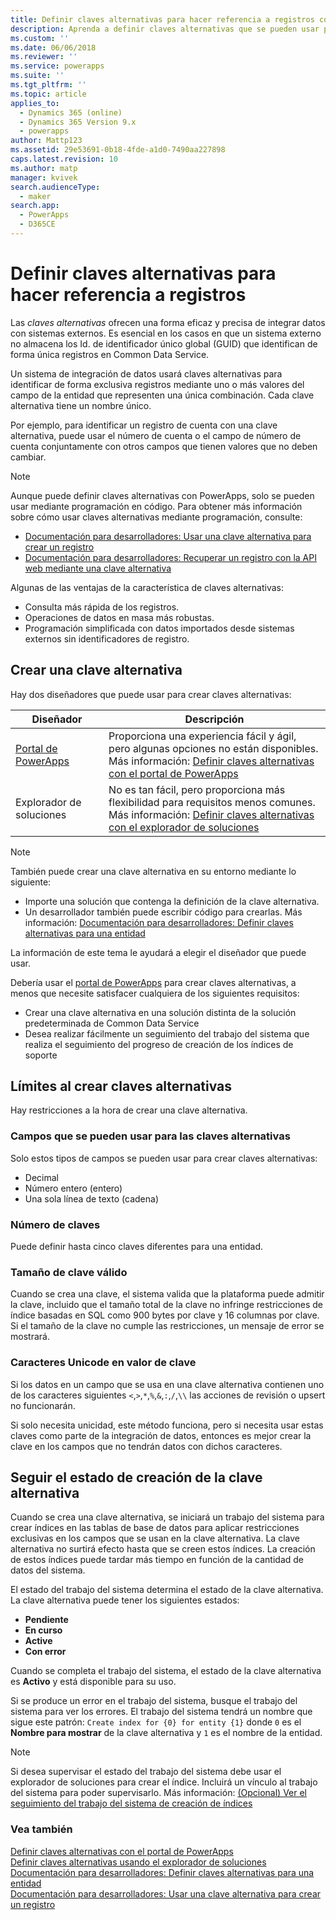 ```yaml
---
title: Definir claves alternativas para hacer referencia a registros con Common Data Service | MicrosoftDocs
description: Aprenda a definir claves alternativas que se pueden usar para hacer referencia a los registros de Common Data Service
ms.custom: ''
ms.date: 06/06/2018
ms.reviewer: ''
ms.service: powerapps
ms.suite: ''
ms.tgt_pltfrm: ''
ms.topic: article
applies_to:
  - Dynamics 365 (online)
  - Dynamics 365 Version 9.x
  - powerapps
author: Mattp123
ms.assetid: 29e53691-0b18-4fde-a1d0-7490aa227898
caps.latest.revision: 10
ms.author: matp
manager: kvivek
search.audienceType:
  - maker
search.app:
  - PowerApps
  - D365CE
---
```

# <a name="define-alternate-keys-to-reference-records"></a>Definir claves alternativas para hacer referencia a registros

Las *claves alternativas* ofrecen una forma eficaz y precisa de integrar datos con sistemas externos. Es esencial en los casos en que un sistema externo no almacena los Id. de identificador único global (GUID) que identifican de forma única registros en Common Data Service. 

Un sistema de integración de datos usará claves alternativas para identificar de forma exclusiva registros mediante uno o más valores del campo de la entidad que representen una única combinación. Cada clave alternativa tiene un nombre único. 

Por ejemplo, para identificar un registro de cuenta con una clave alternativa, puede usar el número de cuenta o el campo de número de cuenta conjuntamente con otros campos que tienen valores que no deben cambiar.

> [!NOTE]
> Aunque puede definir claves alternativas con PowerApps, solo se pueden usar mediante programación en código. Para obtener más información sobre cómo usar claves alternativas mediante programación, consulte:   
> - [Documentación para desarrolladores: Usar una clave alternativa para crear un registro](/dynamics365/customer-engagement/developer/use-alternate-key-create-record) 
> - [Documentación para desarrolladores: Recuperar un registro con la API web mediante una clave alternativa](/dynamics365/customer-engagement/developer/webapi/retrieve-entity-using-web-api#retrieve-using-an-alternate-key)

Algunas de las ventajas de la característica de claves alternativas:  
  
- Consulta más rápida de los registros.  
- Operaciones de datos en masa más robustas.  
- Programación simplificada con datos importados desde sistemas externos sin identificadores de registro.  
  

## <a name="creating-an-alternate-key"></a>Crear una clave alternativa

Hay dos diseñadores que puede usar para crear claves alternativas:

|Diseñador| Descripción|
|--|--|
|[Portal de PowerApps](https://web.powerapps.com/?utm_source=padocs&utm_medium=linkinadoc&utm_campaign=referralsfromdoc)|Proporciona una experiencia fácil y ágil, pero algunas opciones no están disponibles.<br />Más información: [Definir claves alternativas con el portal de PowerApps](define-alternate-keys-portal.md)|
|Explorador de soluciones|No es tan fácil, pero proporciona más flexibilidad para requisitos menos comunes.<br />Más información: [Definir claves alternativas con el explorador de soluciones](define-alternate-keys-solution-explorer.md) |

> [!NOTE]
> También puede crear una clave alternativa en su entorno mediante lo siguiente:
> - Importe una solución que contenga la definición de la clave alternativa.
> - Un desarrollador también puede escribir código para crearlas. Más información: [Documentación para desarrolladores: Definir claves alternativas para una entidad](/dynamics365/customer-engagement/developer/define-alternate-keys-entity)

La información de este tema le ayudará a elegir el diseñador que puede usar. 

Debería usar el [portal de PowerApps](https://web.powerapps.com/?utm_source=padocs&utm_medium=linkinadoc&utm_campaign=referralsfromdoc) para crear claves alternativas, a menos que necesite satisfacer cualquiera de los siguientes requisitos:

- Crear una clave alternativa en una solución distinta de la solución predeterminada de Common Data Service
- Desea realizar fácilmente un seguimiento del trabajo del sistema que realiza el seguimiento del progreso de creación de los índices de soporte


## <a name="limits-in-creating-alternate-keys"></a>Límites al crear claves alternativas

Hay restricciones a la hora de crear una clave alternativa.

### <a name="fields-that-can-be-used-for-alternate-keys"></a>Campos que se pueden usar para las claves alternativas

Solo estos tipos de campos se pueden usar para crear claves alternativas:
 - Decimal
 - Número entero (entero)
 - Una sola línea de texto (cadena)

### <a name="number-of-keys"></a>Número de claves

Puede definir hasta cinco claves diferentes para una entidad.
 
### <a name="valid-key-size"></a>Tamaño de clave válido

Cuando se crea una clave, el sistema valida que la plataforma puede admitir la clave, incluido que el tamaño total de la clave no infringe restricciones de índice basadas en SQL como 900 bytes por clave y 16 columnas por clave. Si el tamaño de la clave no cumple las restricciones, un mensaje de error se mostrará.

### <a name="unicode-characters-in-key-value"></a>Caracteres Unicode en valor de clave

Si los datos en un campo que se usa en una clave alternativa contienen uno de los caracteres siguientes `<`,`>`,`*`,`%`,`&`,`:`,`/`,`\\` las acciones de revisión o upsert no funcionarán. 

Si solo necesita unicidad, este método funciona, pero si necesita usar estas claves como parte de la integración de datos, entonces es mejor crear la clave en los campos que no tendrán datos con dichos caracteres.

## <a name="track-the-status-of-the-creation-of-the-alternate-key"></a>Seguir el estado de creación de la clave alternativa

Cuando se crea una clave alternativa, se iniciará un trabajo del sistema para crear índices en las tablas de base de datos para aplicar restricciones exclusivas en los campos que se usan en la clave alternativa. La clave alternativa no surtirá efecto hasta que se creen estos índices. La creación de estos índices puede tardar más tiempo en función de la cantidad de datos del sistema. 

El estado del trabajo del sistema determina el estado de la clave alternativa. La clave alternativa puede tener los siguientes estados:
- **Pendiente**
- **En curso**
- **Active**
- **Con error**

Cuando se completa el trabajo del sistema, el estado de la clave alternativa es **Activo** y está disponible para su uso.

Si se produce un error en el trabajo del sistema, busque el trabajo del sistema para ver los errores. El trabajo del sistema tendrá un nombre que sigue este patrón: `Create index for {0} for entity {1}` donde `0` es el **Nombre para mostrar** de la clave alternativa y `1` es el nombre de la entidad.


> [!NOTE]
> Si desea supervisar el estado del trabajo del sistema debe usar el explorador de soluciones para crear el índice. Incluirá un vínculo al trabajo del sistema para poder supervisarlo. Más información: [(Opcional) Ver el seguimiento del trabajo del sistema de creación de índices](define-alternate-keys-solution-explorer.md#optional-view-the-system-job-tracking-creation-of-indexes)
  
  
### <a name="see-also"></a>Vea también  

[Definir claves alternativas con el portal de PowerApps](define-alternate-keys-portal.md)<br />
[Definir claves alternativas usando el explorador de soluciones](define-alternate-keys-solution-explorer.md)<br />
[Documentación para desarrolladores: Definir claves alternativas para una entidad](/dynamics365/customer-engagement/developer/define-alternate-keys-entity)<br />
[Documentación para desarrolladores: Usar una clave alternativa para crear un registro](/dynamics365/customer-engagement/developer/use-alternate-key-create-record)
